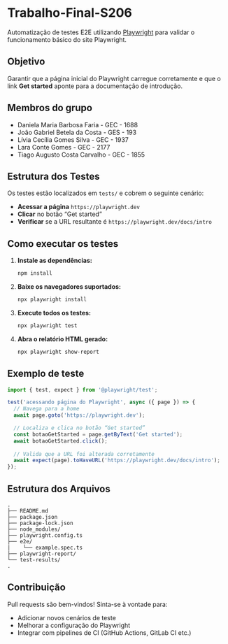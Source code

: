 # Trabalho-Final-S206

Automatização de testes E2E utilizando [Playwright](https://playwright.dev/) para validar o funcionamento básico do site Playwright.

## Objetivo

Garantir que a página inicial do Playwright carregue corretamente e que o link **Get started** aponte para a documentação de introdução.

## Membros do grupo
 - Daniela Maria Barbosa Faria - GEC - 1688
 - João Gabriel Betela da Costa - GES - 193
 - Lívia Cecília Gomes Silva - GEC - 1937
 - Lara Conte Gomes - GEC - 2177
 - Tiago Augusto Costa Carvalho - GEC - 1855

## Estrutura dos Testes

Os testes estão localizados em `tests/` e cobrem o seguinte cenário:

* **Acessar a página** `https://playwright.dev`
* **Clicar** no botão “Get started”
* **Verificar** se a URL resultante é `https://playwright.dev/docs/intro`

## Como executar os testes

1. **Instale as dependências:**

   ```bash
   npm install
   ```

2. **Baixe os navegadores suportados:**

   ```bash
   npx playwright install
   ```

3. **Execute todos os testes:**

   ```bash
   npx playwright test
   ```

4. **Abra o relatório HTML gerado:**

   ```bash
   npx playwright show-report
   ```

## Exemplo de teste

```ts
import { test, expect } from '@playwright/test';

test('acessando página do Playwright', async ({ page }) => {
  // Navega para a home
  await page.goto('https://playwright.dev');

  // Localiza e clica no botão “Get started”
  const botaoGetStarted = page.getByText('Get started');
  await botaoGetStarted.click();
  
  // Valida que a URL foi alterada corretamente
  await expect(page).toHaveURL('https://playwright.dev/docs/intro');
});
```

## Estrutura dos Arquivos

```
.
├── README.md
├── package.json
├── package-lock.json
├── node_modules/
├── playwright.config.ts
├── e2e/                 
|    └── example.spec.ts
├── playwright-report/   
└── test-results/        
.
```

## Contribuição

Pull requests são bem-vindos! Sinta-se à vontade para:

* Adicionar novos cenários de teste
* Melhorar a configuração do Playwright
* Integrar com pipelines de CI (GitHub Actions, GitLab CI etc.)
